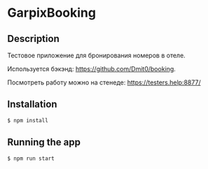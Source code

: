 # GarpixBooking

## Description

Тестовое приложение для бронирования номеров в отеле.

Используется бэкэнд: https://github.com/Dmit0/booking.

Посмотреть работу можно на стенеде: https://testers.help:8877/

## Installation

```bash
$ npm install
```

## Running the app

```bash
$ npm run start
```
